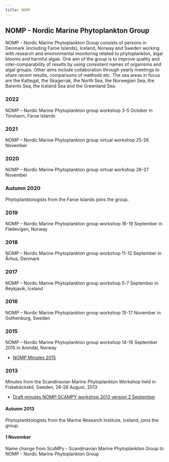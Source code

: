 ```yaml
---
title: NOMP
---
```


## NOMP - Nordic Marine Phytoplankton Group

NOMP - Nordic Marine Phytoplankton Group consists of persons in Denmark (including Faroe Islands), Iceland, Norway and Sweden  working with research and environmental monitoring related to phytoplankton, algal blooms and harmful algae. One aim of the group is to improve quality and inter-comparability  of results by using consistent names of organisms and algal groups. Other aims include collaboration through yearly meetings to share recent results, comparisons of methods etc. The sea areas in focus are the  Kattegat, the Skagerrak, the North Sea, the Norwegian Sea, the Barents Sea, the Iceland Sea and the Greenland Sea.

### 2022
NOMP – Nordic Marine Phytoplankton group workshop 3-5 October in Tórshavn, Faroe Islands

### 2021
NOMP – Nordic Marine Phytoplankton group virtual workshop 25-26 November

### 2020
NOMP – Nordic Marine Phytoplankton group virtual workshop 26-27 November

### Autumn 2020
Phytoplanktologists from the Faroe Islands joins the group.

### 2019
NOMP – Nordic Marine Phytoplankton group workshop 16-19 September in Flødevigen, Norway

### 2018
NOMP – Nordic Marine Phytoplankton group workshop 11-12 September in Århus, Denmark

### 2017
NOMP – Nordic Marine Phytoplankton group workshop 5-7 September in Reykjavik, Iceland

### 2016
NOMP – Nordic Marine Phytoplankton group workshop 15-17 November in Gothenburg, Sweden

### 2015

NOMP – Nordic Marine Phytoplankton group workshop 14-16 September 2015 in Arendal, Norway

* [NOMP Minutes 2015](http://downloads.nordicmicroalgae.org/NOMP/NOMP_minutes_2015.pdf)

### 2013

Minutes from the Scandinavian Marine Phytoplankton Workshop held in Fiskebäckskil, Sweden, 26-28 August, 2013

* [Draft minutes NOMP-SCAMPY workshop 2013 version 2 September](http://downloads.nordicmicroalgae.org/NOMP/Draft_minutes_NOMP-SCAMPY_2013_version_2_September_2013.pdf)

#### Autumn 2013

Phytoplanktologists from the Marine Research Institute, Iceland, joins the group.

#### 1 November

Name change from ScaMPy - Scandinavian Marine Phytoplankton Group to NOMP - Nordic Marine Phytoplankton Group
